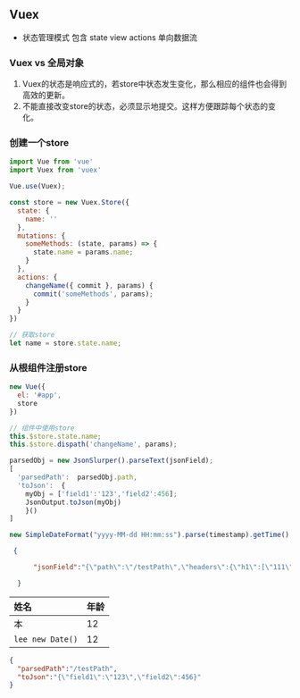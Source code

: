 ## Vuex

* 状态管理模式 包含 state view actions 单向数据流

### Vuex vs 全局对象

1. Vuex的状态是响应式的，若store中状态发生变化，那么相应的组件也会得到高效的更新。
2. 不能直接改变store的状态，必须显示地提交。这样方便跟踪每个状态的变化。

### 创建一个store

```js
import Vue from 'vue'
import Vuex from 'vuex'

Vue.use(Vuex);

const store = new Vuex.Store({
  state: {
    name: ''
  },
  mutations: {
    someMethods: (state, params) => {
      state.name = params.name;
    }
  },
  actions: {
    changeName({ commit }, params) {
      commit('someMethods', params);
    }
  }
})

// 获取store
let name = store.state.name;
```

### 从根组件注册store

```js
new Vue({
  el: '#app',
  store
})

// 组件中使用store
this.$store.state.name;
this.$store.dispath('changeName', params);
```

```js
parsedObj = new JsonSlurper().parseText(jsonField);
[
  'parsedPath':  parsedObj.path,
  'toJson':  {
    myObj = ['field1':'123','field2':456];
    JsonOutput.toJson(myObj)
    }()
]
```

```js
new SimpleDateFormat("yyyy-MM-dd HH:mm:ss").parse(timestamp).getTime()
```

```json
 {

      "jsonField":"{\"path\":\"/testPath\",\"headers\":{\"h1\":[\"111\"]},\"method\":\"POST\",\"port\":12321,\"host\":\"127.0.0.1\",\"queryString\":\"a=1&b=2\",\"body\":\"[123,\\\"abc\\\",{\\\"a\\\":1,\\\"b\\\":\\\"c\\\"}]\"}"

  }
```

| 姓名 | 年龄 |
| :- | - | 
| 本 | 12 | 
| `lee new Date()` | 12 | 

```json
{
  "parsedPath":"/testPath",
  "toJson":"{\"field1\":\"123\",\"field2\":456}"
}
```
